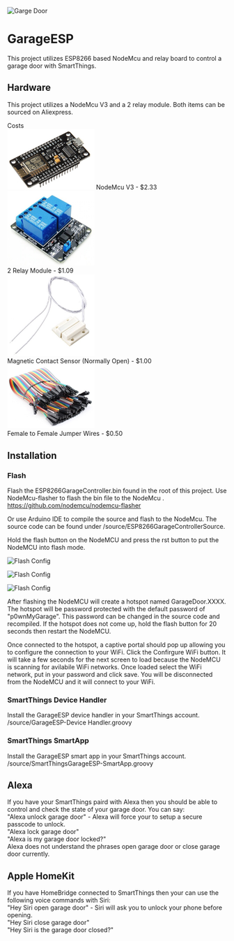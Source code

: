 ![Garge Door](images/garage.png)
# GarageESP
This project utilizes ESP8266 based NodeMcu and relay board to control a garage door with SmartThings.

## Hardware

This project utilizes a NodeMcu V3 and a 2 relay module.  Both items can be sourced on Aliexpress.  

Costs  
<img src="https://raw.githubusercontent.com/coolboarder/ESP8266GarageDoorController/master/images/nodemcu.jpg" width=200 alt="NodeMcu"/> 
NodeMcu V3 - $2.33  
<img src="https://raw.githubusercontent.com/coolboarder/ESP8266GarageDoorController/master/images/relayboard.jpg" alt="2 Relay Board" width=200/>  
2 Relay Module - $1.09  
<img src="https://raw.githubusercontent.com/coolboarder/ESP8266GarageDoorController/master/images/MagneticSwitch.jpg" alt="Magnetic Contact Sensor" width=200/>  
Magnetic Contact Sensor (Normally Open) - $1.00  
<img src="https://raw.githubusercontent.com/coolboarder/ESP8266GarageDoorController/master/images/JumperWire.jpg" alt="Jumper Wire" width=200/>  
Female to Female Jumper Wires - $0.50

## Installation
### Flash
Flash the ESP8266GarageController.bin found in the root of this project.  Use NodeMcu-flasher to flash the bin file to the NodeMcu .
https://github.com/nodemcu/nodemcu-flasher

Or use Arduino IDE to compile the source and flash to the NodeMcu.  The source code can be found under /source/ESP8266GarageControllerSource.

Hold the flash button on the NodeMCU and press the rst button to put the NodeMCU into flash mode.

![Flash Config](images/Flash1.png)

![Flash Config](images/Flash2.png)

![Flash Config](images/Flash3.png)

After flashing the NodeMCU will create a hotspot named GarageDoor.XXXX.  The hotspot will be password protected with the default password of "p0wnMyGarage".  This password can be changed in the source code and recompiled.  If the hotspot does not come up, hold the flash button for 20 seconds then restart the NodeMCU.

Once connected to the hotspot, a captive portal should pop up allowing you to configure the connection to your WiFi.  Click the Confirgure WiFi button.  It will take a few seconds for the next screen to load because the NodeMCU is scanning for avilabile WiFi networks.  Once loaded select the WiFi network, put in your password and click save.  You will be disconnected from the NodeMCU and it will connect to your WiFi.

### SmartThings Device Handler

Install the GarageESP device handler in your SmartThings account.  
/source/GarageESP-Device Handler.groovy

### SmartThings SmartApp

Install the GarageESP smart app in your SmartThings account.  
/source/SmartThingsGarageESP-SmartApp.groovy

## Alexa
If you have your SmartThings paird with Alexa then you should be able to control and check the state of your garage door.  You can say:  
"Alexa unlock garage door" - Alexa will force your to setup a secure passcode to unlock.  
"Alexa lock garage door"  
"Alexa is my garage door locked?"  
Alexa does not understand the phrases open garage door or close garage door currently.

## Apple HomeKit
If you have HomeBridge connected to SmartThings then your can use the following voice commands with Siri:  
"Hey Siri open garage door" - Siri will ask you to unlock your phone before opening.  
"Hey Siri close garage door"  
"Hey Siri is the garage door closed?"  
